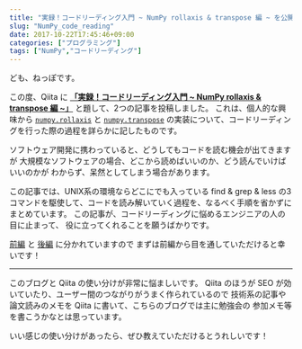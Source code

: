 ```yaml
---
title: "実録！コードリーディング入門 ~ NumPy rollaxis & transpose 編 ~ を公開したよ"
slug: "NumPy_code_reading"
date: 2017-10-22T17:45:46+09:00
categories: ["プログラミング"]
tags: ["NumPy","コードリーディング"]
---
```


ども、ねっぽです。

この度、Qiita に **[「実録！コードリーディング入門 ~ NumPy rollaxis & transpose 編 ~」](https://qiita.com/jo7ueb/items/25ede2bd48c4a2b322e2)**
と題して、2つの記事を投稿しました。
これは、個人的な興味から [`numpy.rollaxis`](https://docs.scipy.org/doc/numpy-1.13.0/reference/generated/numpy.rollaxis.html) と
[`numpy.transpose`](https://docs.scipy.org/doc/numpy-1.13.0/reference/generated/numpy.transpose.html)
の実装について、コードリーディングを行った際の過程を詳らかに記したものです。

ソフトウェア開発に携わっていると、どうしてもコードを読む機会が出てきますが
大規模なソフトウェアの場合、どこから読めばいいのか、どう読んでいけばいいのかが
わからず、呆然としてしまう場合があります。

この記事では、UNIX系の環境ならどこにでも入っている find & grep & less
の3コマンドを駆使して、コードを読み解いていく過程を、なるべく手順を省かずに
まとめています。
この記事が、コードリーディングに悩めるエンジニアの人の目に止まって、
役に立ってくれることを願うばかりです。

[前編](https://qiita.com/jo7ueb/items/25ede2bd48c4a2b322e2) と
[後編](https://qiita.com/jo7ueb/items/ba8a004cde262b0a0626) に分かれていますので
まずは前編から目を通していただけると幸いです！

----
このブログと Qiita の使い分けが非常に悩ましいです。
Qiita のほうが SEO が効いていたり、ユーザー間のつながりがうまく作られているので
技術系の記事や論文読みのメモを Qiita に書いて、こちらのブログでは主に勉強会の
参加メモ等を書こうかなとは思っています。

いい感じの使い分けがあったら、ぜひ教えていただけるとうれしいです！
